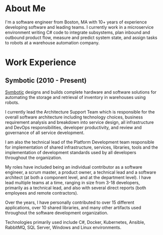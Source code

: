 ---
---

# About Me

I'm a software engineer from Boston, MA with 10+ years of experience developing software and leading teams. I currently work in a microservice environment writing C# code to integrate subsystems, plan inbound and outbound product flow, measure and predict system state, and assign tasks to robots at a warehouse automation company.

# Work Experience

## Symbotic (2010 - Present)

[Symbotic](http://symbotic.com) designs and builds complete hardware and software solutions for automating the storage and retrieval of inventory in warehouses using robots.

I currently lead the Architecture Support Team which is responsible for the overall software architecture including technology choices, business requirement analysis and breakdown into service design, all infrastructure and DevOps responsibilities, developer productivity, and review and governance of all service development.

I am also the technical lead of the Platform Development team responsible for implementation of shared infrastructure, services, libraries, tools and the implementation of development standards used by all developers throughout the organization.

My roles have included being an individual contributor as a software engineer, a scrum master, a product owner, a technical lead and a software architect (at both a component level, and at the department level). I have lead multiple teams at a time, ranging in size from 3-18 developers, primarily as a technical lead, and also with several direct reports (both employees and remote contractors).

Over the years, I have personally contributed to over 15 different applications, over 10 shared libraries, and many other artifacts used throughout the software development organization.

Technologies primarily used include C#, Docker, Kubernetes, Ansible, RabbitMQ, SQL Server, Windows and Linux environments.

